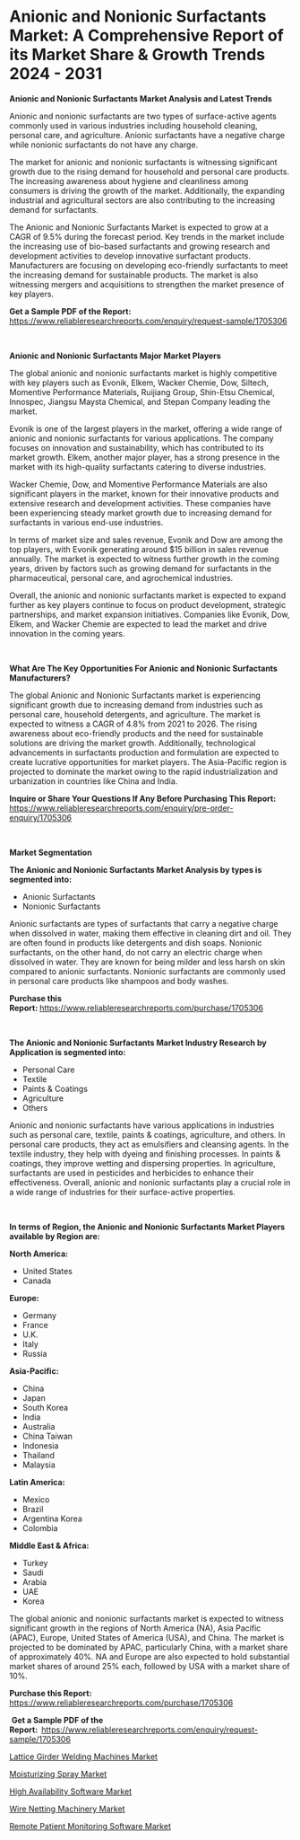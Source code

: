 <p><h1>Anionic and Nonionic Surfactants Market: A Comprehensive Report of its Market Share & Growth Trends 2024 - 2031</h1></p><p><strong>Anionic and Nonionic Surfactants Market Analysis and Latest Trends</strong></p>
<p><p>Anionic and nonionic surfactants are two types of surface-active agents commonly used in various industries including household cleaning, personal care, and agriculture. Anionic surfactants have a negative charge while nonionic surfactants do not have any charge. </p><p>The market for anionic and nonionic surfactants is witnessing significant growth due to the rising demand for household and personal care products. The increasing awareness about hygiene and cleanliness among consumers is driving the growth of the market. Additionally, the expanding industrial and agricultural sectors are also contributing to the increasing demand for surfactants.</p><p>The Anionic and Nonionic Surfactants Market is expected to grow at a CAGR of 9.5% during the forecast period. Key trends in the market include the increasing use of bio-based surfactants and growing research and development activities to develop innovative surfactant products. Manufacturers are focusing on developing eco-friendly surfactants to meet the increasing demand for sustainable products. The market is also witnessing mergers and acquisitions to strengthen the market presence of key players.</p></p>
<p><strong>Get a Sample PDF of the Report:&nbsp;</strong> <a href="https://www.reliableresearchreports.com/enquiry/request-sample/1705306">https://www.reliableresearchreports.com/enquiry/request-sample/1705306</a></p>
<p>&nbsp;</p>
<p><strong>Anionic and Nonionic Surfactants Major Market Players</strong></p>
<p><p>The global anionic and nonionic surfactants market is highly competitive with key players such as Evonik, Elkem, Wacker Chemie, Dow, Siltech, Momentive Performance Materials, Ruijiang Group, Shin-Etsu Chemical, Innospec, Jiangsu Maysta Chemical, and Stepan Company leading the market. </p><p>Evonik is one of the largest players in the market, offering a wide range of anionic and nonionic surfactants for various applications. The company focuses on innovation and sustainability, which has contributed to its market growth. Elkem, another major player, has a strong presence in the market with its high-quality surfactants catering to diverse industries.</p><p>Wacker Chemie, Dow, and Momentive Performance Materials are also significant players in the market, known for their innovative products and extensive research and development activities. These companies have been experiencing steady market growth due to increasing demand for surfactants in various end-use industries.</p><p>In terms of market size and sales revenue, Evonik and Dow are among the top players, with Evonik generating around $15 billion in sales revenue annually. The market is expected to witness further growth in the coming years, driven by factors such as growing demand for surfactants in the pharmaceutical, personal care, and agrochemical industries.</p><p>Overall, the anionic and nonionic surfactants market is expected to expand further as key players continue to focus on product development, strategic partnerships, and market expansion initiatives. Companies like Evonik, Dow, Elkem, and Wacker Chemie are expected to lead the market and drive innovation in the coming years.</p></p>
<p>&nbsp;</p>
<p><strong>What Are The Key Opportunities For Anionic and Nonionic Surfactants Manufacturers?</strong></p>
<p><p>The global Anionic and Nonionic Surfactants market is experiencing significant growth due to increasing demand from industries such as personal care, household detergents, and agriculture. The market is expected to witness a CAGR of 4.8% from 2021 to 2026. The rising awareness about eco-friendly products and the need for sustainable solutions are driving the market growth. Additionally, technological advancements in surfactants production and formulation are expected to create lucrative opportunities for market players. The Asia-Pacific region is projected to dominate the market owing to the rapid industrialization and urbanization in countries like China and India.</p></p>
<p><strong>Inquire or Share Your Questions If Any Before Purchasing This Report:</strong> <a href="https://www.reliableresearchreports.com/enquiry/pre-order-enquiry/1705306">https://www.reliableresearchreports.com/enquiry/pre-order-enquiry/1705306</a></p>
<p>&nbsp;</p>
<p><strong>Market Segmentation</strong></p>
<p><strong>The Anionic and Nonionic Surfactants Market Analysis by types is segmented into:</strong></p>
<p><ul><li>Anionic Surfactants</li><li>Nonionic Surfactants</li></ul></p>
<p><p>Anionic surfactants are types of surfactants that carry a negative charge when dissolved in water, making them effective in cleaning dirt and oil. They are often found in products like detergents and dish soaps. Nonionic surfactants, on the other hand, do not carry an electric charge when dissolved in water. They are known for being milder and less harsh on skin compared to anionic surfactants. Nonionic surfactants are commonly used in personal care products like shampoos and body washes.</p></p>
<p><strong>Purchase this Report:&nbsp;</strong><a href="https://www.reliableresearchreports.com/purchase/1705306">https://www.reliableresearchreports.com/purchase/1705306</a></p>
<p>&nbsp;</p>
<p><strong>The Anionic and Nonionic Surfactants Market Industry Research by Application is segmented into:</strong></p>
<p><ul><li>Personal Care</li><li>Textile</li><li>Paints & Coatings</li><li>Agriculture</li><li>Others</li></ul></p>
<p><p>Anionic and nonionic surfactants have various applications in industries such as personal care, textile, paints & coatings, agriculture, and others. In personal care products, they act as emulsifiers and cleansing agents. In the textile industry, they help with dyeing and finishing processes. In paints & coatings, they improve wetting and dispersing properties. In agriculture, surfactants are used in pesticides and herbicides to enhance their effectiveness. Overall, anionic and nonionic surfactants play a crucial role in a wide range of industries for their surface-active properties.</p></p>
<p>&nbsp;</p>
<p><strong>In terms of Region, the Anionic and Nonionic Surfactants Market Players available by Region are:</strong></p>
<p>
    <p> <strong> North America: </strong>
        <ul>
            <li>United States</li>
            <li>Canada</li>
        </ul>
        </p> 
    <p> <strong> Europe: </strong>
        <ul>
            <li>Germany</li>
            <li>France</li>
            <li>U.K.</li>
            <li>Italy</li>
            <li>Russia</li>
        </ul>
        </p> 
    <p> <strong> Asia-Pacific: </strong>
        <ul>
            <li>China</li>
            <li>Japan</li>
            <li>South Korea</li>
            <li>India</li>
            <li>Australia</li>
            <li>China Taiwan</li>
            <li>Indonesia</li>
            <li>Thailand</li>
            <li>Malaysia</li>
        </ul>
        </p> 
    <p> <strong> Latin America: </strong>
        <ul>
            <li>Mexico</li>
            <li>Brazil</li>
            <li>Argentina Korea</li>
            <li>Colombia</li>
        </ul>
        </p> 
    <p> <strong> Middle East & Africa: </strong>
        <ul>
            <li>Turkey</li>
            <li>Saudi</li>
            <li>Arabia</li>
            <li>UAE</li>
            <li>Korea</li>
        </ul>
    </p>
    </p>
<p><p>The global anionic and nonionic surfactants market is expected to witness significant growth in the regions of North America (NA), Asia Pacific (APAC), Europe, United States of America (USA), and China. The market is projected to be dominated by APAC, particularly China, with a market share of approximately 40%. NA and Europe are also expected to hold substantial market shares of around 25% each, followed by USA with a market share of 10%.</p></p>
<p><strong>Purchase this Report: </strong><a href="https://www.reliableresearchreports.com/purchase/1705306">https://www.reliableresearchreports.com/purchase/1705306</a></p>
<p>&nbsp;<strong>Get a Sample PDF of the Report:&nbsp;&nbsp;</strong><a href="https://www.reliableresearchreports.com/enquiry/request-sample/1705306">https://www.reliableresearchreports.com/enquiry/request-sample/1705306</a></p>
<p><strong></strong></p>
<p><p><a href="https://github.com/cecuraprangm/Market-Research-Report-List-1/blob/main/lattice-girder-welding-machines-market.md">Lattice Girder Welding Machines Market</a></p><p><a href="https://github.com/fiixsa/Market-Research-Report-List-1/blob/main/moisturizing-spray-market.md">Moisturizing Spray Market</a></p><p><a href="https://github.com/Airanohannonzb68e5pb53oc1/Market-Research-Report-List-1/blob/main/high-availability-software-market.md">High Availability Software Market</a></p><p><a href="https://github.com/ChiragRP21/Market-Research-Report-List-3/blob/main/wire-netting-machinery-market.md">Wire Netting Machinery Market</a></p><p><a href="https://github.com/ChiragRP21/Market-Research-Report-List-3/blob/main/remote-patient-monitoring-software-market.md">Remote Patient Monitoring Software Market</a></p></p>